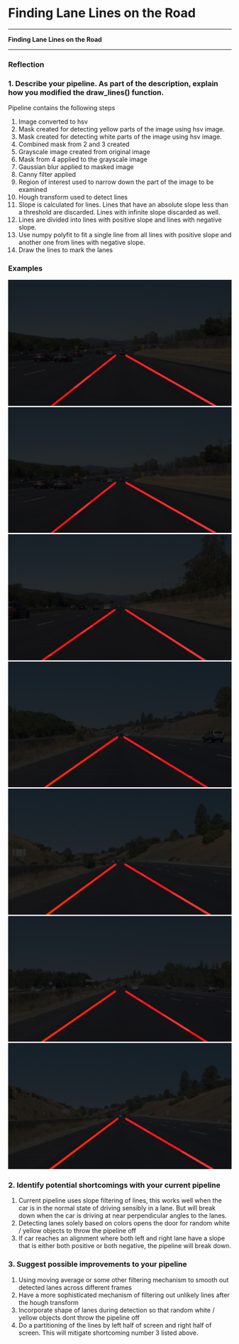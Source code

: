 # **Finding Lane Lines on the Road** 

---

**Finding Lane Lines on the Road**


[//]: # (Image References)

[image1]: ./examples/grayscale.jpg "Grayscale"

---

### Reflection

### 1. Describe your pipeline. As part of the description, explain how you modified the draw_lines() function.

Pipeline contains the following steps

1. Image converted to hsv
2. Mask created for detecting yellow parts of the image using hsv image.
3. Mask created for detecting white parts of the image using hsv image.
4. Combined mask from 2 and 3 created
5. Grayscale image created from original image
6. Mask from 4 applied to the grayscale image
7. Gaussian blur applied to masked image
8. Canny filter applied
9. Region of interest used to narrow down the part of the image to be examined
10. Hough transform used to detect lines
11. Slope is calculated for lines. Lines that have an absolute slope less than a threshold are discarded. Lines with infinite slope discarded as well.
11. Lines are divided into lines with positive slope and lines with negative slope.
12. Use numpy polyfit to fit a single line from all lines with positive slope and another one from lines with negative slope.
13. Draw the lines to mark the lanes


### Examples

![Alt text](/test_images_output/solidWhiteCurve.jpg?raw=true "")
![Alt text](/test_images_output/solidWhiteCurve.jpg?raw=true "")
![Alt text](/test_images_output/solidWhiteRight.jpg?raw=true "")
![Alt text](/test_images_output/solidYellowCurve.jpg?raw=true "")
![Alt text](/test_images_output/solidYellowCurve2.jpg?raw=true "")
![Alt text](/test_images_output/solidYellowLeft.jpg?raw=true "")
![Alt text](/test_images_output/whiteCarLaneSwitch.jpg?raw=true "")


### 2. Identify potential shortcomings with your current pipeline

1. Current pipeline uses slope filtering of lines, this works well when the car is in the normal state of driving sensibly in a lane. But will break down when the car is driving at near perpendicular angles to the lanes.
2. Detecting lanes solely based on colors opens the door for random white / yellow objects to throw the pipeline off
3. If car reaches an alignment where both left and right lane have a slope that is either both positive or both negative, the pipeline will break down. 

### 3. Suggest possible improvements to your pipeline

1. Using moving average or some other filtering mechanism to smooth out detected lanes across different frames
2. Have a more sophisticated mechanism of filtering out unlikely lines after the hough transform
3. Incorporate shape of lanes during detection so that random white / yellow objects dont throw the pipeline off
4. Do a partitioning of the lines by left half of screen and right half of screen. This will mitigate shortcoming number 3 listed above.
